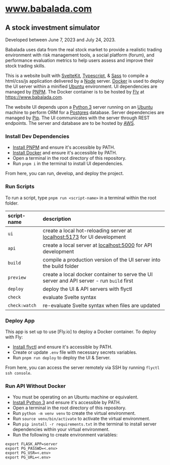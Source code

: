 www.babalada.com
===
A stock investment simulator
---
Developed between June 7, 2023 and July 24, 2023.

Babalada uses data from the real stock market to provide a realistic trading environment with risk management tools, a social platform (forum), and performance evaluation metrics to help users assess and improve their stock trading skills.

This is a website built with [SvelteKit], [Typescript], & [Sass] to compile a html/css/js application delivered by a [Node] server. [Docker] is used to deploy the UI server within a minified [Ubuntu] environment. UI dependencies are managed by [PNPM]. The Docker container is to be hosted by [Fly] at https://www.babalada.com.

The website UI depends upon a [Python 3] server running on an [Ubuntu] machine to perform ORM for a [Postgres] database. Server dependencies are managed by [Pip]. The UI communicates with the server through REST endpoints. The server and database are to be hosted by [AWS].

### Install Dev Dependencies
* [Install PNPM] and ensure it's accessible by PATH.
* [Install Docker] and ensure it's accessible by PATH.
* Open a terminal in the root directory of this repository.
* Run `pnpm i` in the terminal to install UI dependencies.

From here, you can run, develop, and deploy the project.

### Run Scripts
To run a script, type `pnpm run <script-name>` in a terminal within the root folder.

| script-name | description |
|:----------- |:----------- |
| `ui` | create a local hot-reloading server at [localhost:5173](http://localhost:5173) for UI development |
| `api` | create a local server at [localhost:5000](http://localhost:5000) for API development |
| `build` | compile a production version of the UI server into the build folder |
| `preview` | create a local docker container to serve the UI server and API server - run `build` first |
| `deploy` | deploy the UI & API servers with flyctl |
| `check` | evaluate Svelte syntax |
| `check:watch` | re-evaluate Svelte syntax when files are updated |

### Deploy App
This app is set up to use [Fly.io] to deploy a Docker container. To deploy with Fly:
* [Install flyctl] and ensure it's accessible by PATH.
* Create or update `.env` file with necessary secrets variables.
* Run `pnpm run deploy` to deploy the UI & Server.

From here, you can access the server remotely via SSH by running `flyctl ssh console`.

### Run API Without Docker
* You must be operating on an Ubuntu machine or equivalent.
* [Install Python 3] and ensure it's accessible by PATH.
* Open a terminal in the root directory of this repository.
* Run `python -m venv venv` to create the virtual environment.
* Run `source venv/bin/activate` to activate the virtual environment.
* Run `pip install -r requirements.txt` in the terminal to install server dependencies within your virtual environment.
* Run the following to create environment variables:
```
export FLASK_APP=server
export PG_PASSWD=<.env>
export PG_USR=<.env>
export PG_URL=<.env>
```

[SvelteKit]: https://kit.svelte.dev/docs/introduction
[Typescript]: https://www.typescriptlang.org/why-create-typescript
[Sass]: https://sass-lang.com/guide
[Node]: https://nodejs.org/en/docs/guides/
[Docker]: https://docs.docker.com/get-started/overview/
[Ubuntu]: https://ubuntu.com/about
[PNPM]: https://pnpm.io/motivation
[Install PNPM]: https://pnpm.io/installation
[Python 3]: https://www.python.org/
[Install Python 3]: https://www.python.org/downloads/
[Install Docker]: https://docs.docker.com/engine/install/
[Pip]: https://pypi.org/project/pip/
[Postgres]: https://www.postgresql.org/about/
[Fly]: https://fly.io/docs/
[Install flyctl]: https://fly.io/docs/hands-on/install-flyctl/
[AWS]: https://aws.amazon.com/

